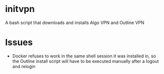 # initvpn
A bash script that downloads and installs Algo VPN and Outline VPN

# Issues
- Docker refuses to work in the same shell session it was installed in, so the Outline install script will have to be executed manually after a logout and relogin
